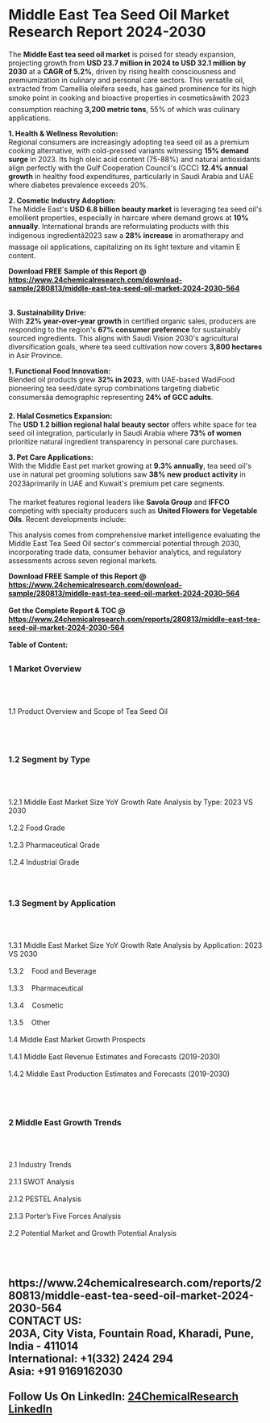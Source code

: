 <h1>Middle East Tea Seed Oil Market Research Report 2024-2030</h1><p>The <strong>Middle East tea seed oil market</strong> is poised for steady expansion, projecting growth from <strong>USD 23.7 million in 2024 to USD 32.1 million by 2030</strong> at a <strong>CAGR of 5.2%</strong>, driven by rising health consciousness and premiumization in culinary and personal care sectors. This versatile oil, extracted from Camellia oleifera seeds, has gained prominence for its high smoke point in cooking and bioactive properties in cosmeticsâwith 2023 consumption reaching <strong>3,200 metric tons</strong>, 55% of which was culinary applications.</p><p><strong>1. Health &amp; Wellness Revolution:</strong><br>
Regional consumers are increasingly adopting tea seed oil as a premium cooking alternative, with cold-pressed variants witnessing <strong>15% demand surge</strong> in 2023. Its high oleic acid content (75-88%) and natural antioxidants align perfectly with the Gulf Cooperation Council's (GCC) <strong>12.4% annual growth</strong> in healthy food expenditures, particularly in Saudi Arabia and UAE where diabetes prevalence exceeds 20%.</p><p><strong>2. Cosmetic Industry Adoption:</strong><br>
The Middle East's <strong>USD 6.8 billion beauty market</strong> is leveraging tea seed oil's emollient properties, especially in haircare where demand grows at <strong>10% annually</strong>. International brands are reformulating products with this indigenous ingredientâ2023 saw a <strong>28% increase</strong> in aromatherapy and massage oil applications, capitalizing on its light texture and vitamin E content.</p><div><b>Download FREE Sample of this Report @ 
            <a href="https://www.24chemicalresearch.com/download-sample/280813/middle-east-tea-seed-oil-market-2024-2030-564">
            https://www.24chemicalresearch.com/download-sample/280813/middle-east-tea-seed-oil-market-2024-2030-564</a></b></div><br><p><strong>3. Sustainability Drive:</strong><br>
With <strong>22% year-over-year growth</strong> in certified organic sales, producers are responding to the region's <strong>67% consumer preference</strong> for sustainably sourced ingredients. This aligns with Saudi Vision 2030's agricultural diversification goals, where tea seed cultivation now covers <strong>3,800 hectares</strong> in Asir Province.</p><p><strong>1. Functional Food Innovation:</strong><br>
Blended oil products grew <strong>32% in 2023</strong>, with UAE-based WadiFood pioneering tea seed/date syrup combinations targeting diabetic consumersâa demographic representing <strong>24% of GCC adults</strong>.</p><p><strong>2. Halal Cosmetics Expansion:</strong><br>
The <strong>USD 1.2 billion regional halal beauty sector</strong> offers white space for tea seed oil integration, particularly in Saudi Arabia where <strong>73% of women</strong> prioritize natural ingredient transparency in personal care purchases.</p><p><strong>3. Pet Care Applications:</strong><br>
With the Middle East pet market growing at <strong>9.3% annually</strong>, tea seed oil's use in natural pet grooming solutions saw <strong>38% new product activity</strong> in 2023âprimarily in UAE and Kuwait's premium pet care segments.</p><p>The market features regional leaders like <strong>Savola Group</strong> and <strong>IFFCO</strong> competing with specialty producers such as <strong>United Flowers for Vegetable Oils</strong>. Recent developments include:</p><p>This analysis comes from comprehensive market intelligence evaluating the Middle East Tea Seed Oil sector's commercial potential through 2030, incorporating trade data, consumer behavior analytics, and regulatory assessments across seven regional markets.</p><div><b>Download FREE Sample of this Report @ 
            <a href="https://www.24chemicalresearch.com/download-sample/280813/middle-east-tea-seed-oil-market-2024-2030-564">
            https://www.24chemicalresearch.com/download-sample/280813/middle-east-tea-seed-oil-market-2024-2030-564</a></b></div><br><div><b>Get the Complete Report & TOC @ 
            <a href="https://www.24chemicalresearch.com/reports/280813/middle-east-tea-seed-oil-market-2024-2030-564">
            https://www.24chemicalresearch.com/reports/280813/middle-east-tea-seed-oil-market-2024-2030-564</a></b></div><br>
            <b>Table of Content:</b><p><h2><span style="font-size:16px"><strong>1 Market Overview&nbsp;&nbsp; &nbsp;</strong></span></h2><br />
<br />
<p>1.1 Product Overview and Scope of Tea Seed Oil&nbsp;</p><br />
<br />
<h2><strong><span style="font-size:16px">1.2 Segment by Type&nbsp;&nbsp; &nbsp;</span></strong></h2><br />
<br />
<p>1.2.1 Middle East Market Size YoY Growth Rate Analysis by Type: 2023 VS 2030&nbsp;&nbsp; &nbsp;<br /><br />
1.2.2 Food Grade&nbsp;&nbsp; &nbsp;<br /><br />
1.2.3 Pharmaceutical Grade<br /><br />
1.2.4 Industrial Grade<br /><br />
<br />
<h2><span style="font-size:16px"><strong>1.3 Segment by Application&nbsp;&nbsp;</strong></span></h2><br />
<br />
<p>1.3.1 Middle East Market Size YoY Growth Rate Analysis by Application: 2023 VS 2030&nbsp;&nbsp; &nbsp;<br /><br />
1.3.2&nbsp;&nbsp; &nbsp;Food and Beverage<br /><br />
1.3.3&nbsp;&nbsp; &nbsp;Pharmaceutical<br /><br />
1.3.4&nbsp;&nbsp; &nbsp;Cosmetic<br /><br />
1.3.5&nbsp;&nbsp; &nbsp;Other<br /><br />
1.4 Middle East Market Growth Prospects&nbsp;&nbsp; &nbsp;<br /><br />
1.4.1 Middle East Revenue Estimates and Forecasts (2019-2030)&nbsp;&nbsp; &nbsp;<br /><br />
1.4.2 Middle East Production Estimates and Forecasts (2019-2030)&nbsp;&nbsp;</p><br />
<br />
<h2><span style="font-size:16px"><strong>2 Middle East Growth Trends&nbsp;&nbsp; &nbsp;</strong></span></h2><br />
<br />
<p>2.1 Industry Trends&nbsp;&nbsp; &nbsp;<br /><br />
2.1.1 SWOT Analysis&nbsp;&nbsp; &nbsp;<br /><br />
2.1.2 PESTEL Analysis&nbsp;&nbsp; &nbsp;<br /><br />
2.1.3 Porter&rsquo;s Five Forces Analysis&nbsp;&nbsp; &nbsp;<br /><br />
2.2 Potential Market and Growth Potential Analysis&nbsp;&nbsp; &nbsp;</p><br />
<br />
<h2><span style="fo</p><div><b>Get the Complete Report & TOC @ 
            <a href="https://www.24chemicalresearch.com/reports/280813/middle-east-tea-seed-oil-market-2024-2030-564">
            https://www.24chemicalresearch.com/reports/280813/middle-east-tea-seed-oil-market-2024-2030-564</a></b></div><br><b>CONTACT US:</b><br>
            203A, City Vista, Fountain Road, Kharadi, Pune, India - 411014<br>
            International: +1(332) 2424 294<br>
            Asia: +91 9169162030 <br><br>
            Follow Us On LinkedIn: <a href="https://www.linkedin.com/company/24chemicalresearch/">24ChemicalResearch LinkedIn</a>